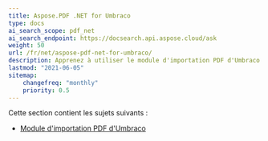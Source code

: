 ```yaml
---
title: Aspose.PDF .NET for Umbraco
type: docs
ai_search_scope: pdf_net
ai_search_endpoint: https://docsearch.api.aspose.cloud/ask
weight: 50
url: /fr/net/aspose-pdf-net-for-umbraco/
description: Apprenez à utiliser le module d'importation PDF d'Umbraco
lastmod: "2021-06-05"
sitemap:
    changefreq: "monthly"
    priority: 0.5
---
```

Cette section contient les sujets suivants :

- [Module d'importation PDF d'Umbraco](/pdf/fr/net/umbraco-pdf-import-module/)